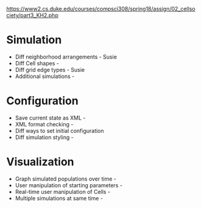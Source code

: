 <https://www2.cs.duke.edu/courses/compsci308/spring18/assign/02_cellsociety/part3_KH2.php>

# Simulation 
* Diff neighborhood arrangements - Susie
* Diff Cell shapes - 
* Diff grid edge types - Susie 
* Additional simulations - 

# Configuration
* Save current state as XML - 
* XML format checking - 
* Diff ways to set initial configuration
* Diff simulation styling - 

# Visualization
* Graph simulated populations over time - 
* User manipulation of starting parameters - 
* Real-time user manipulation of Cells - 
* Multiple simulations at same time - 
